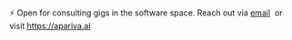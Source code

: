 ⚡ Open for consulting gigs in the software space. Reach out via [email](mailto:praj@apariva.ai)  or visit https://apariva.ai
